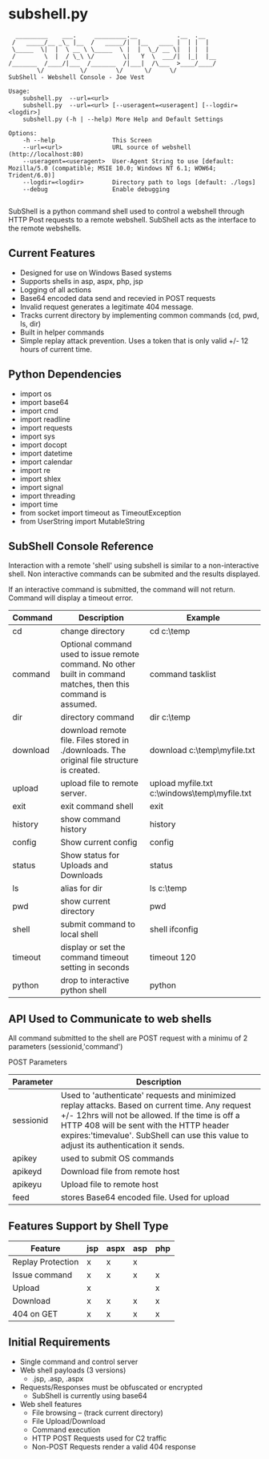# subshell.py

```
  _________    ___.     _________.__           .__  .__   
 /   _____/__ _\_ |__  /   _____/|  |__   ____ |  | |  |  
 \_____  \|  |  \ __ \ \_____  \ |  |  \_/ __ \|  | |  |  
 /        \  |  / \_\ \/        \|   Y  \  ___/|  |_|  |__
/_______  /____/|___  /_______  /|___|  /\___  >____/____/
        \/          \/        \/      \/     \/           
SubShell - Webshell Console - Joe Vest

Usage: 
    subshell.py  --url=<url>
    subshell.py  --url=<url> [--useragent=<useragent] [--logdir=<logdir>]  
    subshell.py (-h | --help) More Help and Default Settings

Options:
    -h --help                This Screen
    --url=<url>              URL source of webshell (http://localhost:80)
    --useragent=<useragent>  User-Agent String to use [default: Mozilla/5.0 (compatible; MSIE 10.0; Windows NT 6.1; WOW64; Trident/6.0)]
    --logdir=<logdir>        Directory path to logs [default: ./logs]
    --debug                  Enable debugging


```

SubShell is a python command shell used to control a webshell through HTTP Post requests to a remote webshell.  SubShell acts as the interface to the remote webshells.  

## Current Features

  - Designed for use on Windows Based systems
  - Supports shells in asp, aspx, php, jsp
  - Logging of all actions
  - Base64 encoded data send and recevied in POST requests
  - Invalid request generates a legitimate 404 message.
  - Tracks current directory by implementing common commands (cd, pwd, ls, dir)
  - Built in helper commands
  - Simple replay attack prevention.  Uses a token that is only valid +/- 12 hours of current time.

## Python Dependencies
 
  - import os
  - import base64
  - import cmd
  - import readline
  - import requests
  - import sys
  - import docopt
  - import datetime
  - import calendar
  - import re
  - import shlex
  - import signal
  - import threading
  - import time
  - from socket import timeout as TimeoutException
  - from UserString import MutableString

## SubShell Console Reference 

Interaction with a remote 'shell' using subshell is similar to a non-interactive shell.  Non interactive commands can be submited and the results displayed.  

If an interactive command is submitted, the command will not return.  Command will display a timeout error.  

| Command   | Description      | Example
|-----------|------------------|--------
|cd         | change directory | cd c:\temp
|command    | Optional command used to issue remote command.  No other built in command matches, then this command is assumed. | command tasklist
|dir        | directory command | dir c:\temp
|download   | download remote file.  Files stored in ./downloads.  The original file structure is created. | download c:\temp\myfile.txt
|upload     | upload file to remote server. | upload myfile.txt c:\windows\temp\myfile.txt
|exit       | exit command shell | exit
|history    | show command  history | history
|config     | Show current config | config
|status     | Show status for Uploads and Downloads | status
|ls         | alias for dir | ls c:\temp
|pwd        | show current directory | pwd
|shell      | submit command to local shell | shell ifconfig 
|timeout    | display or set the command timeout setting in seconds | timeout 120
|python     | drop to interactive python shell | python

## API Used to Communicate to web shells

All command submitted to the shell are POST request with a minimu of 2 parameters (sessionid,'command')

POST Parameters

|Parameter  | Description |
|-----------|-------------|
|sessionid  |Used to 'authenticate' requests and minimized replay attacks.  Based on current time.  Any request +/- 12hrs will not be allowed.  If the time is off a HTTP 408 will be sent with the HTTP header expires:'timevalue'.  SubShell can use this value to adjust its authentication it sends.|            
|apikey     |used to submit OS commands|
|apikeyd    |Download file from remote host|
|apikeyu    |Upload file to remote host |
|feed       |stores Base64 encoded file.  Used for upload |

## Features Support by Shell Type

|Feature           | jsp  | aspx | asp  | php  |
|------------------|------|------|------|------|
|Replay Protection |  x   |   x  |   x  |      |
|Issue command     |  x   |   x  |   x  |  x   |
|Upload            |  x   |      |      |  x   |
|Download          |  x   |   x  |   x  |  x   |
|404 on GET        |  x   |   x  |   x  |  x   |

  
## Initial Requirements
  - Single command and control server
  - Web shell payloads (3 versions)
    - .jsp, .asp, .aspx
  - Requests/Responses must be obfuscated or encrypted
    - SubShell is currently using base64
  - Web shell features
    - File browsing – (track current directory)
    - File Upload/Download
    - Command execution
    - HTTP POST Requests used for C2 traffic
    - Non-POST Requests render a valid 404 response



